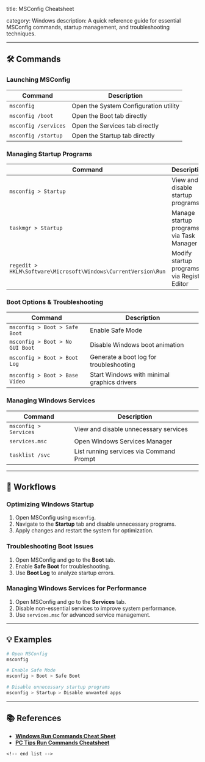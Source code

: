 title: MSConfig Cheatsheet

category: Windows
description: A quick reference guide for essential MSConfig commands, startup management, and troubleshooting techniques.

---

## 🛠️ Commands

### **Launching MSConfig**

| Command                | Description                           |
| ---------------------- | ------------------------------------- |
| `msconfig`           | Open the System Configuration utility |
| `msconfig /boot`     | Open the Boot tab directly            |
| `msconfig /services` | Open the Services tab directly        |
| `msconfig /startup`  | Open the Startup tab directly         |

### **Managing Startup Programs**

| Command                                                          | Description                                 |
| ---------------------------------------------------------------- | ------------------------------------------- |
| `msconfig > Startup`                                           | View and disable startup programs           |
| `taskmgr > Startup`                                            | Manage startup programs via Task Manager    |
| `regedit > HKLM\Software\Microsoft\Windows\CurrentVersion\Run` | Modify startup programs via Registry Editor |

### **Boot Options & Troubleshooting**

| Command                           | Description                                 |
| --------------------------------- | ------------------------------------------- |
| `msconfig > Boot > Safe Boot`   | Enable Safe Mode                            |
| `msconfig > Boot > No GUI Boot` | Disable Windows boot animation              |
| `msconfig > Boot > Boot Log`    | Generate a boot log for troubleshooting     |
| `msconfig > Boot > Base Video`  | Start Windows with minimal graphics drivers |

### **Managing Windows Services**

| Command                 | Description                              |
| ----------------------- | ---------------------------------------- |
| `msconfig > Services` | View and disable unnecessary services    |
| `services.msc`        | Open Windows Services Manager            |
| `tasklist /svc`       | List running services via Command Prompt |

---

## 🔄 Workflows

### **Optimizing Windows Startup**

1. Open MSConfig using `msconfig`.
2. Navigate to the **Startup** tab and disable unnecessary programs.
3. Apply changes and restart the system for optimization.

### **Troubleshooting Boot Issues**

1. Open MSConfig and go to the **Boot** tab.
2. Enable **Safe Boot** for troubleshooting.
3. Use **Boot Log** to analyze startup errors.

### **Managing Windows Services for Performance**

1. Open MSConfig and go to the **Services** tab.
2. Disable non-essential services to improve system performance.
3. Use `services.msc` for advanced service management.

---

## 💡 Examples

```sh
# Open MSConfig
msconfig

# Enable Safe Mode
msconfig > Boot > Safe Boot

# Disable unnecessary startup programs
msconfig > Startup > Disable unwanted apps
```

---

## 📚 References

- **[Windows Run Commands Cheat Sheet](https://serverspace.io/support/help/windows-run-commands-cheat-sheet/)**
- **[PC Tips Run Commands Cheatsheet](https://www.pctips.com/wp-content/uploads/pctips/pdfs/run-commands-cheatsheet-by-pctipscom.pdf)**

```
<!-- end list -->
```
